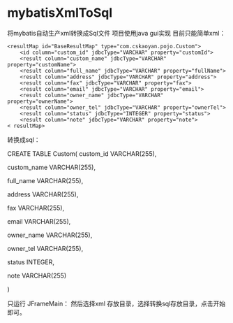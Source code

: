 # mybatisXmlToSql
将mybatis自动生产xml转换成Sql文件
项目使用java gui实现
目前只能简单xml：
<mapper namespace="com.cskaoyan.mapper.CustomMapper">

    <resultMap id="BaseResultMap" type="com.cskaoyan.pojo.Custom">
        <id column="custom_id" jdbcType="VARCHAR" property="customId">
        <result column="custom_name" jdbcType="VARCHAR" property="customName">
        <result column="full_name" jdbcType="VARCHAR" property="fullName">
        <result column="address" jdbcType="VARCHAR" property="address">
        <result column="fax" jdbcType="VARCHAR" property="fax">
        <result column="email" jdbcType="VARCHAR" property="email">
        <result column="owner_name" jdbcType="VARCHAR" property="ownerName">
        <result column="owner_tel" jdbcType="VARCHAR" property="ownerTel">
        <result column="status" jdbcType="INTEGER" property="status">
        <result column="note" jdbcType="VARCHAR" property="note">
    < resultMap>
 
	
<mapper>

转换成sql：

CREATE TABLE Custom( custom_id VARCHAR(255),

custom_name VARCHAR(255),

full_name VARCHAR(255),

address VARCHAR(255),

fax VARCHAR(255),

email VARCHAR(255),

owner_name VARCHAR(255),

owner_tel VARCHAR(255),

status INTEGER,

note VARCHAR(255) 

 )
 
 只运行 JFrameMain：
 然后选择xml 存放目录，选择转换sql存放目录，点击开始即可。
 
 
